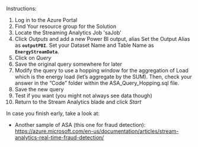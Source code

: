 Instructions:
1.  Log in to the Azure Portal
2.  Find Your resource group for the Solution
3.  Locate the Streaming Analytics Job '<name>saJob'
4.  Click *Outputs* and add a new Power BI output, alias Set the Output Alias as **`outputPBI`**. Set your Dataset Name and Table Name as **`EnergyStreamData`**. 
5.  Click on *Query*
6.  Save the original query somewhere for later
7.  Modify the query to use a hopping window for the aggregation of Load which is the energy load (let’s aggregate by the SUM).  Then, check your answer in the “Code” folder within the ASA_Query_Hopping.sql file.
8.  Save the new query
9.  Test if you want (you might not always see data though)
9.  Return to the Stream Analytics blade and click *Start*


In case you finish early, take a look at:
 - Another sample of ASA (this one for fraud detection):  https://azure.microsoft.com/en-us/documentation/articles/stream-analytics-real-time-fraud-detection/
